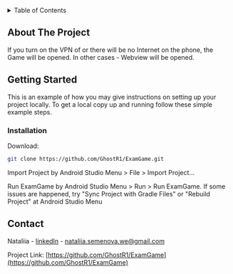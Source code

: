 <a name="readme-top"></a>

<!-- TABLE OF CONTENTS -->
<details>
  <summary>Table of Contents</summary>
  <ol>
    <li>
      <a href="#about-the-project">About The Project</a>
    </li>
    <li>
      <a href="#getting-started">Getting Started</a>
      <ul>
        <li><a href="#installation">Installation</a></li>
      </ul>
    </li>
    <li><a href="#contact">Contact</a></li>
  </ol>
</details>



<!-- ABOUT THE PROJECT -->
## About The Project

If you turn on the VPN of or there will be no Internet on the phone, the Game will be opened.
In other cases - Webview will be opened.




<!-- GETTING STARTED -->
## Getting Started

This is an example of how you may give instructions on setting up your project locally.
To get a local copy up and running follow these simple example steps.


### Installation

Download:
   ```sh
   git clone https://github.com/GhostR1/ExamGame.git
   ```
Import Project by Android Studio Menu > File > Import Project...

Run ExamGame by Android Studio Menu > Run > Run ExamGame.
If some issues are happened, try "Sync Project with Gradle Files" or "Rebuild Project" at Android Studio Menu


<!-- CONTACT -->
## Contact

Nataliia - [linkedIn](https://www.linkedin.com/in/nataliia-semenova-aa4964215/) - nataliia.semenova.we@gmail.com

Project Link: [https://github.com/GhostR1/ExamGame](https://github.com/GhostR1/ExamGame)



<!-- MARKDOWN LINKS & IMAGES -->
<!-- https://www.markdownguide.org/basic-syntax/#reference-style-links -->
[linkedin-url]: https://www.linkedin.com/in/nataliia-semenova-aa4964215/
